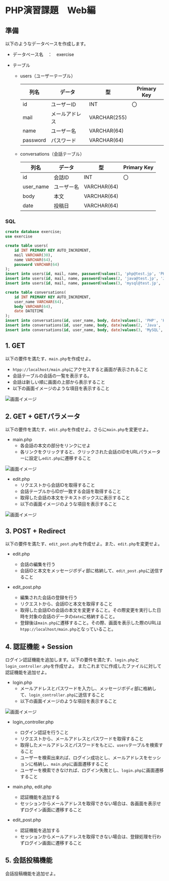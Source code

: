 # PHP演習課題　Web編

## 準備

以下のようなデータベースを作成します。

- データベース名　：　exercise

- テーブル

    - users（ユーザーテーブル）

        | 列名 | データ | 型 | Primary Key |
        | --- | --- | --- | --- |
        | id | ユーザーID  | INT | 〇 |
        | mail | メールアドレス  | VARCHAR(255) |  |
        | name | ユーザー名  | VARCHAR(64) |  |
        | password | パスワード  | VARCHAR(64) |  |

    - conversations（会話テーブル）

        | 列名 | データ | 型 | Primary Key |
        | --- | --- | --- | --- |
        | id | 会話ID  | INT | 〇 |
        | user_name | ユーザー名  | VARCHAR(64) |  |
        | body | 本文  | VARCHAR(64) |  |
        | date | 投稿日  | VARCHAR(64) |  |

### SQL

```sql
create database exercise;
use exercise

create table users(
    id INT PRIMARY KEY AUTO_INCREMENT,
    mail VARCHAR(30),
    name VARCHAR(64),
    password VARCHAR(64)
);
insert into users(id, mail, name, password)values(1, 'php@test.jp', 'PHP', '20200424');
insert into users(id, mail, name, password)values(2, 'java@test.jp', 'Java', '20190424');
insert into users(id, mail, name, password)values(3, 'mysql@test.jp', 'MySQL', '20180424');

create table conversations(
    id INT PRIMARY KEY AUTO_INCREMENT,
    user_name VARCHAR(64),
    body VARCHAR(64),
    date DATETIME
);
insert into conversations(id, user_name, body, date)values(1, 'PHP', 'Hello PHP', now());
insert into conversations(id, user_name, body, date)values(2, 'Java', 'Hello Java', now());
insert into conversations(id, user_name, body, date)values(3, 'MySQL', 'Hello MySQL', now());
```

## 1. GET

以下の要件を満たす、`main.php`を作成せよ。

- `htpp://localhost/main.php`にアクセスすると画面が表示されること
- 会話テーブルの会話の一覧を表示する。
- 会話は新しい順に画面の上部から表示すること
- 以下の画面イメージのような項目を表示すること

![画面イメージ](img/1.png)

## 2. GET + GETパラメータ

以下の要件を満たす、`edit.php`を作成せよ。さらに`main.php`を変更せよ。

- main.php
    - 各会話の本文の部分をリンクにせよ
    - 各リンクをクリックすると、クリックされた会話のIDをURLパラメーターに設定し`edit.php`に遷移すること

![画面イメージ](img/2-2.png)

- edit.php
    - リクエストから会話IDを取得すること
    - 会話テーブルからIDが一致する会話を取得すること
    - 取得した会話の本文をテキストボックスに表示すること
    - 以下の画面イメージのような項目を表示すること

![画面イメージ](img/2-2.png)

## 3. POST + Redirect

以下の要件を満たす、`edit_post.php`を作成せよ。また、`edit.php`を変更せよ。

- edit.php
    - 会話の編集を行う
    - 会話IDと本文をメッセージボディ部に格納して、`edit_post.php`に送信すること

- edit_post.php
    - 編集された会話の登録を行う
    - リクエストから、会話IDと本文を取得すること
    - 取得した会話IDの会話の本文を変更すること。その際変更を実行した日時を対象の会話のデータの`date`に格納すること。
    - 登録後は`main.php`に遷移すること。その際、画面を表示した際のURLは`htpp://localhost/main.php`となっていること。

## 4. 認証機能 + Session

ログイン認証機能を追加します。以下の要件を満たす、`login.php`と`login_controller.php`を作成せよ。
またこれまでに作成したファイルに対して認証機能を追加せよ。

- login.php
    - メールアドレスとパスワードを入力し、メッセージボディ部に格納して、`login_controller.php`に送信すること
    - 以下の画面イメージのような項目を表示すること

![画面イメージ](img/4-1.png)

- login_controller.php
    - ログイン認証を行うこと
    - リクエストから、メールアドレスとパスワードを取得すること
    - 取得したメールアドレスとパスワードをもとに、`users`テーブルを検索すること
    - ユーザーを検索出来れば、ログイン成功とし、メールアドレスをセッションに格納し、`main.php`に画面遷移すること
    - ユーザーを検索できなければ、ログイン失敗とし、`login.php`に画面遷移すること

- main.php, edit.php
    - 認証機能を追加する
    - セッションからメールアドレスを取得できない場合は、各画面を表示せずログイン画面に遷移すること

- edit_post.php
    - 認証機能を追加する
    - セッションからメールアドレスを取得できない場合は、登録処理を行わずログイン画面に遷移すること

## 5. 会話投稿機能

会話投稿機能を追加せよ。
